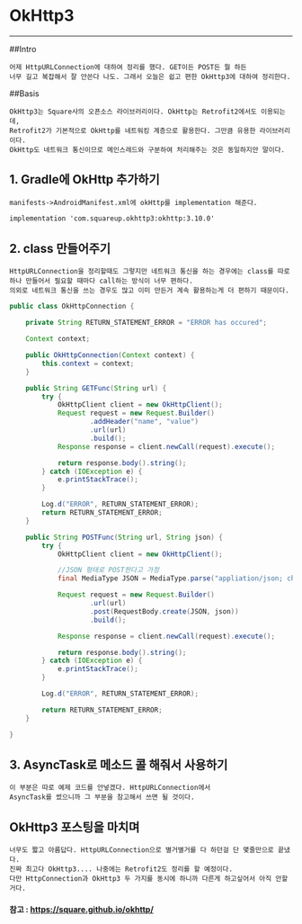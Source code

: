 # OkHttp3

***

##Intro

	어제 HttpURLConnection에 대하여 정리를 했다. GET이든 POST든 뭘 하든
	너무 길고 복잡해서 잘 안쓴다 나도. 그래서 오늘은 쉽고 편한 OkHttp3에 대하여 정리한다.
	
##Basis


	OkHttp3는 Square사의 오픈소스 라이브러리이다. OkHttp는 Retrofit2에서도 이용되는데,
	Retrofit2가 기본적으로 OkHttp를 네트워킹 계층으로 활용한다. 그만큼 유용한 라이브러리이다.
	OkHttp도 네트워크 통신이므로 메인스레드와 구분하여 처리해주는 것은 동일하지만 말이다.


## 1. Gradle에 OkHttp 추가하기


	manifests->AndroidManifest.xml에 okHttp를 implementation 해준다.

~~~xml
implementation 'com.squareup.okhttp3:okhttp:3.10.0'
~~~

## 2. class 만들어주기
	
	HttpURLConnection을 정리할때도 그렇지만 네트워크 통신을 하는 경우에는 class를 따로
	하나 만들어서 필요할 때마다 call하는 방식이 너무 편하다.
	의외로 네트워크 통신을 쓰는 경우도 많고 이미 만든거 계속 활용하는게 더 편하기 때문이다.
	
~~~java
public class OkHttpConnection {

    private String RETURN_STATEMENT_ERROR = "ERROR has occured";

    Context context;

    public OkHttpConnection(Context context) {
        this.context = context;
    }

    public String GETFunc(String url) {
        try {
            OkHttpClient client = new OkHttpClient();
            Request request = new Request.Builder()
                    .addHeader("name", "value")
                    .url(url)
                    .build();
            Response response = client.newCall(request).execute();

            return response.body().string();
        } catch (IOException e) {
            e.printStackTrace();
        }

        Log.d("ERROR", RETURN_STATEMENT_ERROR);
        return RETURN_STATEMENT_ERROR;
    }

    public String POSTFunc(String url, String json) {
        try {
            OkHttpClient client = new OkHttpClient();

            //JSON 형태로 POST한다고 가정
            final MediaType JSON = MediaType.parse("appliation/json; charset=utf-8");

            Request request = new Request.Builder()
                    .url(url)
                    .post(RequestBody.create(JSON, json))
                    .build();

            Response response = client.newCall(request).execute();

            return response.body().string();
        } catch (IOException e) {
            e.printStackTrace();
        }

        Log.d("ERROR", RETURN_STATEMENT_ERROR);

        return RETURN_STATEMENT_ERROR;
    }

}

~~~

## 3. AsyncTask로 메소드 콜 해줘서 사용하기
	이 부분은 따로 예제 코드를 안넣겠다. HttpURLConnection에서 
	AsyncTask를 썼으니까 그 부분을 참고해서 쓰면 될 것이다.
	
## OkHttp3 포스팅을 마치며

	너무도 짧고 아름답다. HttpURLConnection으로 별거별거를 다 하던걸 단 몇줄만으로 끝냈다.
	진짜 최고다 OkHttp3.... 나중에는 Retrofit2도 정리를 할 예정이다.
	다만 HttpConnection과 OkHttp3 두 가지를 동시에 하니까 다른게 하고싶어서 아직 안할거다.
	
#### 참고 : <a href="https://square.github.io/okhttp/" target="_blank">https://square.github.io/okhttp/</a>